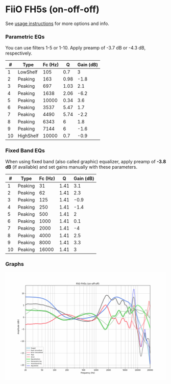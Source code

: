 # FiiO FH5s (on-off-off)
See [usage instructions](https://github.com/jaakkopasanen/AutoEq#usage) for more options and info.

### Parametric EQs
You can use filters 1-5 or 1-10. Apply preamp of -3.7 dB or -4.3 dB, respectively.

|   # | Type      |   Fc (Hz) |    Q |   Gain (dB) |
|-----|-----------|-----------|------|-------------|
|   1 | LowShelf  |       105 | 0.7  |         3   |
|   2 | Peaking   |       163 | 0.98 |        -1.8 |
|   3 | Peaking   |       697 | 1.03 |         2.1 |
|   4 | Peaking   |      1638 | 2.06 |        -6.2 |
|   5 | Peaking   |     10000 | 0.34 |         3.6 |
|   6 | Peaking   |      3537 | 5.47 |         1.7 |
|   7 | Peaking   |      4490 | 5.74 |        -2.2 |
|   8 | Peaking   |      6343 | 6    |         1.8 |
|   9 | Peaking   |      7144 | 6    |        -1.6 |
|  10 | HighShelf |     10000 | 0.7  |        -0.9 |

### Fixed Band EQs
When using fixed band (also called graphic) equalizer, apply preamp of **-3.8 dB** (if available) and set gains manually with these parameters.

|   # | Type    |   Fc (Hz) |    Q |   Gain (dB) |
|-----|---------|-----------|------|-------------|
|   1 | Peaking |        31 | 1.41 |         3.1 |
|   2 | Peaking |        62 | 1.41 |         2.3 |
|   3 | Peaking |       125 | 1.41 |        -0.9 |
|   4 | Peaking |       250 | 1.41 |        -1.4 |
|   5 | Peaking |       500 | 1.41 |         2   |
|   6 | Peaking |      1000 | 1.41 |         0.1 |
|   7 | Peaking |      2000 | 1.41 |        -4   |
|   8 | Peaking |      4000 | 1.41 |         2.5 |
|   9 | Peaking |      8000 | 1.41 |         3.3 |
|  10 | Peaking |     16000 | 1.41 |         3   |

### Graphs
![](./FiiO%20FH5s%20(on-off-off).png)
